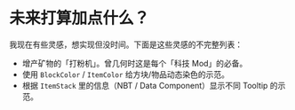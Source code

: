 # 未来打算加点什么？

我现在有些灵感，想实现但没时间。下面是这些灵感的不完整列表：

- 增产矿物的「打粉机」。曾几何时这是每个「科技 Mod」的必备。
- 使用 `BlockColor` / `ItemColor` 给方块/物品动态染色的示范。
- 根据 `ItemStack` 里的信息（NBT / Data Component）显示不同 Tooltip 的示范。
